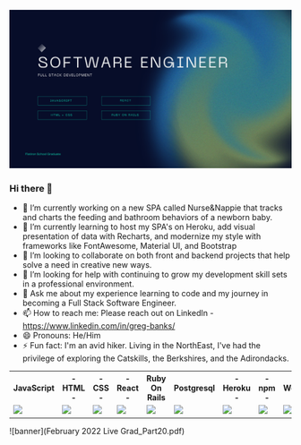 ![banner](SWE-Banner.png)

### Hi there 👋

- 🔭 I’m currently working on a new SPA called Nurse&Nappie that tracks and charts the feeding and bathroom behaviors of a newborn baby. 
- 🌱 I’m currently learning to host my SPA's on Heroku, add visual presentation of data with Recharts, and modernize my style with frameworks like FontAwesome, Material UI, and Bootstrap
- 👯 I’m looking to collaborate on both front and backend projects that help solve a need in creative new ways.
- 🤔 I’m looking for help with continuing to grow my development skill sets in a professional environment.
- 💬 Ask me about my experience learning to code and my journey in becoming a Full Stack Software Engineer.
- 📫 How to reach me: Please reach out on LinkedIn - https://www.linkedin.com/in/greg-banks/
- 😄 Pronouns: He/Him
- ⚡ Fun fact: I'm an avid hiker. Living in the NorthEast, I've had the privilege of exploring the Catskills, the Berkshires, and the Adirondacks.

<table>
  <tr>
    <th>JavaScript</th>
    <th>- HTML -</th>
    <th>- CSS -</th>
    <th>- React -</th>
    <th>Ruby On Rails</th>
    <th>Postgresql</th>
    <th>- Heroku -</th>
    <th>- npm -</th>
    <th>WordPress</th>
  </tr>
  <tr>
    <td><img src="https://cdn.jsdelivr.net/gh/devicons/devicon/icons/javascript/javascript-original.svg" /></td>
    <td><img src="https://cdn.jsdelivr.net/gh/devicons/devicon/icons/html5/html5-original-wordmark.svg" /></td>
    <td><img src="https://cdn.jsdelivr.net/gh/devicons/devicon/icons/css3/css3-original-wordmark.svg" /></td>
    <td><img src="https://cdn.jsdelivr.net/gh/devicons/devicon/icons/react/react-original-wordmark.svg" /></td>
    <td><img src="https://cdn.jsdelivr.net/gh/devicons/devicon/icons/ruby/ruby-plain-wordmark.svg" /></td>
    <td><img src="https://cdn.jsdelivr.net/gh/devicons/devicon/icons/postgresql/postgresql-plain-wordmark.svg" /></td>
    <td><img src="https://cdn.jsdelivr.net/gh/devicons/devicon/icons/heroku/heroku-plain-wordmark.svg" /></td>
    <td><img src="https://cdn.jsdelivr.net/gh/devicons/devicon/icons/npm/npm-original-wordmark.svg" /></td>
    <td><img src="https://cdn.jsdelivr.net/gh/devicons/devicon/icons/wordpress/wordpress-plain.svg" /></td>
  </tr>
</table>

![banner](February 2022 Live Grad_Part20.pdf)
